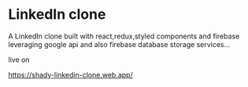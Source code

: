 # LinkedIn clone

A LinkedIn clone built with react,redux,styled components and firebase leveraging google api and also firebase database storage services...

live on

https://shady-linkedin-clone.web.app/
